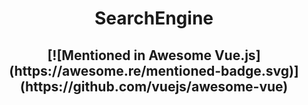 <h1 align="center">SearchEngine</h1>
<h2 align="center">
[![Mentioned in Awesome Vue.js](https://awesome.re/mentioned-badge.svg)](https://github.com/vuejs/awesome-vue)